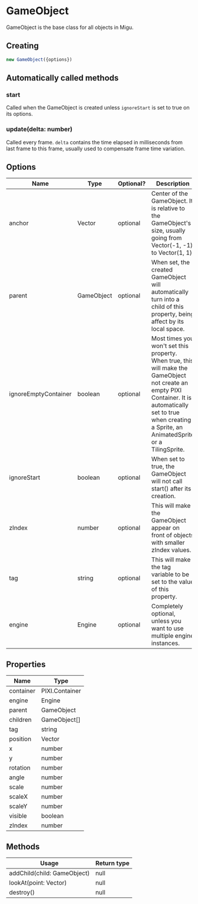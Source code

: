 # GameObject

GameObject is the base class for all objects in Migu. 

## Creating
```js
new GameObject({options})
```

## Automatically called methods

### start

Called when the GameObject is created unless ``ignoreStart`` is set to true on its options.

### update(delta: number)

Called every frame. ``delta`` contains the time elapsed in milliseconds from last frame to this frame, usually used to compensate frame time variation.

## Options
| Name                 | Type       | Optional? | Description                                                                                                                                                                                                       |
|----------------------|------------|-----------|-------------------------------------------------------------------------------------------------------------------------------------------------------------------------------------------------------------------|
| anchor               | Vector     | optional  | Center of the GameObject. It is relative to the GameObject's size, usually going from Vector(-1, -1) to Vector(1, 1).                                                                                             |
| parent               | GameObject | optional  | When set, the created GameObject will automatically turn into a child of this property, being affect by its local space.                                                                                          |
| ignoreEmptyContainer | boolean    | optional  | Most times you won't set this property. When true, this will make the GameObject not create an empty PIXI Container. It is automatically set to true when creating a Sprite, an AnimatedSprite or a TilingSprite. |
| ignoreStart          | boolean    | optional  | When set to true, the GameObject will not call start() after its creation.                                                                                                                                        |
| zIndex               | number     | optional  | This will make the GameObject appear on front of objects with smaller zIndex values.                                                                                                                              |
| tag                  | string     | optional  | This will make the tag variable to be set to the value of this property.                                                                                                                                          |
| engine               | Engine     | optional  | Completely optional, unless you want to use multiple engine instances.                                                                                                                                            |

## Properties

| Name | Type |
|-----------|----------------|
| container | PIXI.Container |
| engine    | Engine         |
| parent    | GameObject     |
| children  | GameObject[]   |
| tag       | string         |
| position  | Vector         |
| x         | number         |
| y         | number         |
| rotation  | number         |
| angle     | number         |
| scale     | number         |
| scaleX    | number         |
| scaleY    | number         |
| visible   | boolean        |
| zIndex    | number         |

## Methods

| Usage | Return type |
|-----------------------------|------|
| addChild(child: GameObject) | null |
| lookAt(point: Vector)       | null |
| destroy()                   | null |